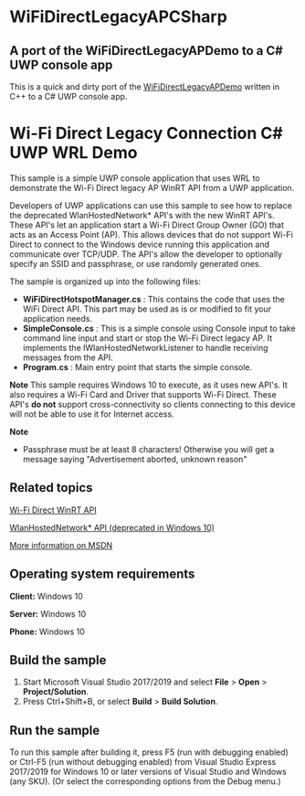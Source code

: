 # WiFiDirectLegacyAPCSharp

## A port of the WiFiDirectLegacyAPDemo to a C# UWP console app

This is a quick and dirty port of the <a href="https://github.com/microsoft/Windows-classic-samples/tree/master/Samples/WiFiDirectLegacyAP" target="_blank">WiFiDirectLegacyAPDemo</a> written in C++ to a C# UWP console app.  


Wi-Fi Direct Legacy Connection C# UWP WRL Demo
===========================================

This sample is a simple UWP console application that uses WRL to demonstrate the Wi-Fi Direct legacy AP WinRT API from a UWP application.

Developers of UWP applications can use this sample to see how to replace the deprecated WlanHostedNetwork* API's with the new WinRT API's. These API's let an application start a Wi-Fi Direct Group Owner (GO) that acts as an Access Point (AP). This allows devices that do not support Wi-Fi Direct to connect to the Windows device running this application and communicate over TCP/UDP. The API's allow the developer to optionally specify an SSID and passphrase, or use randomly generated ones.

The sample is organized up into the following files:

- **WiFiDirectHotspotManager.cs** : This contains the code that uses the WiFi Direct API. This part may be used as is or modified to fit your application needs.
- **SimpleConsole.cs** : This is a simple console using Console input to take command line input and start or stop the Wi-Fi Direct legacy AP. It implements the IWlanHostedNetworkListener to handle receiving messages from the API.
- **Program.cs** : Main entry point that starts the simple console.

**Note** This sample requires Windows 10 to execute, as it uses new API's. It also requires a Wi-Fi Card and Driver that supports Wi-Fi Direct. These API's **do not** support cross-connectivity so clients connecting to this device will not be able to use it for Internet access.

**Note** 
- Passphrase must be at least 8 characters! Otherwise you will get a message saying "Advertisement aborted, unknown reason"

Related topics
--------------

[Wi-Fi Direct WinRT API](https://msdn.microsoft.com/en-us/library/windows.devices.wifidirect.aspx)

[WlanHostedNetwork* API (deprecated in Windows 10)](https://msdn.microsoft.com/en-us/library/windows/desktop/dd815243.aspx)

[More information on MSDN](https://msdn.microsoft.com/en-us/library/windows/hardware/mt244265(v=vs.85).aspx)

Operating system requirements
-----------------------------

**Client:** Windows 10

**Server:** Windows 10

**Phone:**  Windows 10

Build the sample
----------------

1. Start Microsoft Visual Studio 2017/2019 and select **File** \> **Open** \> **Project/Solution**.
2. Press Ctrl+Shift+B, or select **Build** \> **Build Solution**. 

Run the sample
--------------

To run this sample after building it, press F5 (run with debugging enabled) or Ctrl-F5 (run without debugging enabled) from Visual Studio Express 2017/2019 for Windows 10 or later versions of Visual Studio and Windows (any SKU). (Or select the corresponding options from the Debug menu.)
